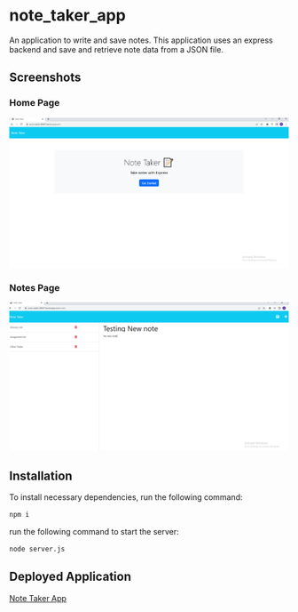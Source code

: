 # note_taker_app

An application to write and save notes. This application uses an express backend and save and retrieve note data from a JSON file.

## Screenshots

### Home Page

![Home Page](./public/assets/images/notetakerhomepage.PNG)

### Notes Page

![Notes Page](./public/assets/images/notetakernotes.PNG)

## Installation

To install necessary dependencies, run the following command:

```bash 
npm i
```
run the following command to start the server:

```bash
node server.js
```

## Deployed Application

[Note Taker App](https://pure-castle-08447.herokuapp.com/)

